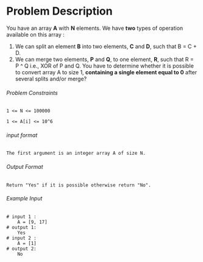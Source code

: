 # Problem Description

You have an array **A** with **N** elements. We have **two** types of operation available on this array :
1. We can split an element **B** into two elements, **C** and **D**, such that B = C + D.
2. We can merge two elements, **P** and **Q**, to one element, **R**, such that R = P ^ Q i.e., XOR of P and Q.
You have to determine whether it is possible to convert array A to size 1, **containing a single element equal to 0** after several splits and/or merge?

###### Problem Constraints

```
1 <= N <= 100000

1 <= A[i] <= 10^6
```

###### input format

``` 
The first argument is an integer array A of size N.
```

###### Output Format

```
Return "Yes" if it is possible otherwise return "No".
```

###### Example Input

```
# input 1 : 
    A = [9, 17]
# output 1: 
    Yes
# input 2 : 
    A = [1]
# output 2: 
    No
```
